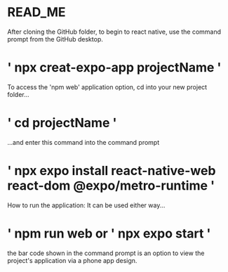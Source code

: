 #  READ_ME
 
After cloning the GitHub folder, to begin to react native, use the command prompt from the GitHub desktop.
# ' npx creat-expo-app projectName '


To access the 'npm web' application option, cd into your new project folder...
# ' cd projectName '
...and enter this command into the command prompt
# ' npx expo install react-native-web react-dom @expo/metro-runtime '


How to run the application: It can be used either way...
# ' npm run web or ' npx expo start '
the bar code shown in the command prompt is an option to view the project's application via a phone app design.
